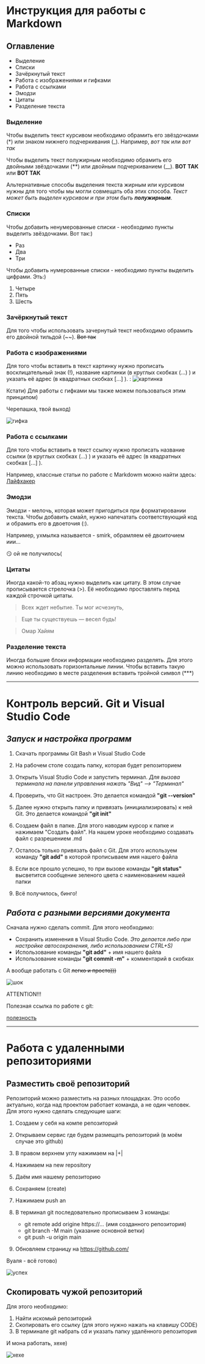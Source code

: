 # Инструкция для работы с Markdown #

## Оглавление

* Выделение
* Списки
* Зачёркнутый текст
* Работа с изображениями и гифками
* Работа с ссылками
* Эмодзи
* Цитаты
* Разделение текста 

### Выделение 

Чтобы выделить текст курсивом необходимо обрамить его звёздочками (*) или знаком нижнего подчеркивания (_). Например, *вот так* или _вот так_

Чтобы выделить текст полужирным необходимо обрамить его двойными звёздочками (**) или двойным подчеркиванием (__). **ВОТ ТАК** или __ВОТ ТАК__

Альтернативные способы выделения текста жирным или курсивом нужны для того чтобы мы могли совмещать оба этих способа.
_Текст может быть выделен курсивом и при этом быть **полужирным**_.

### Списки

Чтобы добавить ненумерованные списки - необходимо пункты выделить звёздочками. Вот так:)

* Раз
* Два
* Три

Чтобы добавить нумерованные списки - необходимо пункты выделить цифрами. Эть:)

1. Четыре
2. Пять
3. Шесть

### Зачёркнутый текст
Для того чтобы использовать зачернутый текст необходимо обрамить его двойной тильдой (~~). 
~~Вот так~~

### Работа с изображениями

Для того чтобы вставить в текст картинку нужно прописать восклицательный знак (!), название картинки (в круглых скобках (...) ) и указать её адрес (в квадратных скобках [...] ). :
![картинка](%D0%BA%D0%B0%D1%80%D1%82%D0%B8%D0%BD%D0%BA%D0%B0.jpg)

Кстати) Для работы с гифками мы также можем пользоваться этим принципом)

Черепашка, твой выход)

![гифка](https://i.gifer.com/ztm.gif)

### Работа с ссылками

Для того чтобы вставить в текст ссылку нужно прописать название ссылки (в круглых скобках (...) ) и указать её адрес (в квадратных скобках [...] ). 

Например, классные статьи по работе с Markdowm можно найти здесь: 
[Лайфхакер](lifehacker.ru)

### Эмодзи

Эмодзи - мелочь, которая может пригодиться при форматировании текста. Чтобы добавить смайл, нужно напечатать соответствующий код и обрамить его в двоеточия (:).

Например, ухмылка называется - smirk, обрамляем её двоиточием иии...

:smirk: ой не получилось(


### Цитаты

Иногда какой-то абзац нужно выделить как цитату. В этом случае прописывается стрелочка (>). Её необходимо проставлять перед каждой строчкой цитаты.

>Всех ждет небытие. Ты мог исчезнуть,

>Еще ты существуешь — весел будь!

>Омар Хайям

### Разделение текста 
Иногда большие блоки информации необходимо разделять. Для этого можно использовать горизонтальные линии. Чтобы вставить такую линию необходимо в месте разделения вставить тройной символ (***)

***

# Контроль версий. Git и Visual Studio Code #

## *Запуск и настройка программ* ##


1. Скачать программы Git Bash и Visual Studio Code

2. На рабочем столе создать папку, которая будет репозиторием

3. Открыть Visual Studio Code и запустить терминал. *Для вызова терминала на панели управления нажать "Вид" --> "Терминал"*

4. Проверить, что Git настроен. Это делается командой **"git --version"**

5. Далее нужно открыть папку и привязать (инициализировать) к ней Git. Это делается командой **"git init"**

6. Создаем файл в папке. Для этого наводим курсор к папке и нажимаем "Создать файл". На нашем уроке необходимо создавать файл с разрешением .md

7. Осталось только привязать файл с Git. Для этого используем команду **"git add"** в которой прописываем имя нашего файла 

8. Если все прошло успешно, то при вызове команды **"git status"** высветится сообщение зеленого цвета с наименованием нашей папки

9. Всё получилось, бинго!

## *Работа с разными версиями документа* ##
 Сначала нужно сделать commit. Для этого необходимо:
 
 * Сохранить изменения в Visual Studio Code. *Это делается либо при настройке автосохранения, либо использованием CTRL+S)*
 * Использование команды **"git add"**  + имя нашего файла
 * Использование команды **"git commit -m"** + комментарий в скобках


А вообще работать с Git ~~легко и просто)))~~

![шок](https://i.gifer.com/2ID.gif)

ATTENTION!!!

Полезная ссылка по работе с git:

[полезность](https://vimeo.com/showcase/5616060)

***

# Работа с удаленными репозиториями


## Разместить своё репозиторий

Репозиторий можно разместить на разных площадках. Это особо актуально, когда над проектом работает команда, а не один человек.
Для этого нужно сделать следующие шаги:

1. Создаем у себя на компе репозиторий
2. Открываем сервис где будем размещать репозиторий (в моём случае это github)
3. В правом верхнем углу нажимаем на |+|
4. Нажимаем на new repository
5. Даём имя нашему репозиторию
6. Сохраняем (create)
7. Нажимаем push an
8. В терминал git последовательно прописываем 3 команды:

    * git remote add origine https://... (имя созданного репозитория)
    * git branch -M main (указание основной ветки)
    * git push -u origin main

9. Обновляем страницу на https://github.com/

Вуаля - всё готово)

![успех](https://i.gifer.com/19G9.gif)


## Скопировать чужой репозиторий

Для этого необходимо:

1. Найти искомый репозиторий
2. Скопировать его ссылку (для этого нужно нажать на клавишу CODE)
3. В терминале git набрать cd и указать папку удалённого репозитория

И мона работать, хехе)

![хехе](https://i.gifer.com/Zk41.gif)






